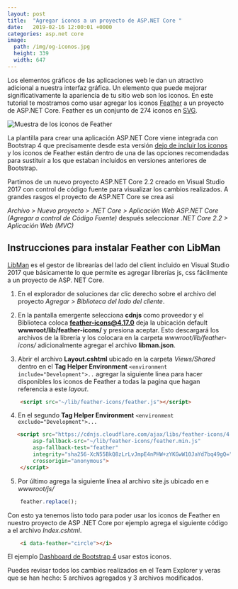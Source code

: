 ```yaml
---
layout: post
title:  "Agregar iconos a un proyecto de ASP.NET Core "
date:   2019-02-16 12:00:01 +0000
categories: asp.net core
image:
  path: /img/og-iconos.jpg
  height: 339
  width: 647
---
```


Los elementos gráficos de las aplicaciones web le dan un atractivo adicional a nuestra interfaz gráfica. Un elemento que puede mejorar significativamente la apariencia de tu sitio web son los iconos. En este tutorial te mostramos como usar agregar los iconos [Feather](https://feathericons.com/) a un proyecto de ASP.NET Core. Feather es un conjunto de 274 iconos en [SVG](https://svgontheweb.com/#svg).

<img data-src="/img/feather-sample.png" class="lazyload"  alt="Muestra de los iconos de Feather">

La plantilla para crear una aplicación ASP.NET Core viene integrada con Bootstrap 4 que  precisamente desde esta versión [dejo de incluir los iconos](https://getbootstrap.com/docs/4.0/extend/icons/) y los iconos de Feather están dentro de una de las opciones recomendadas para sustituir a los que estaban incluidos en versiones anteriores de Bootstrap.

Partimos de un nuevo proyecto ASP.NET Core 2.2 creado en Visual Studio 2017 con control de código fuente para visualizar los cambios realizados. A grandes rasgos el proyecto de ASP.NET Core se crea asi

_Archivo > Nuevo proyecto > .NET Core > Aplicación Web ASP.NET Core (Agregar a control de Código Fuente)_ después seleccionar _.NET Core 2.2  > Aplicación Web (MVC)_

## Instrucciones para instalar Feather con LibMan

[LibMan](https://docs.microsoft.com/es-mx/aspnet/core/client-side/libman/index?view=aspnetcore-2.2) es el gestor de librearías del lado del client incluido en Visual Studio 2017 que básicamente lo que permite es agregar librerías js, css fácilmente a un proyecto de ASP. NET Core.

1. En el explorador de soluciones dar clic derecho sobre el archivo del proyecto _Agregar > Biblioteca del lado del cliente_.
   
2. En la pantalla emergente selecciona **cdnjs** como proveedor y el Biblioteca coloca **feather-icons@4.17.0** deja la ubicación default **wwwroot/lib/feather-icons/** y presiona aceptar.
Esto descargará los archivos de la librería y los colocara en la carpeta _wwwroot/lib/feather-icons/_ adicionalmente agregar el archivo **libman.json**.

3. Abrir el archivo **Layout.cshtml** ubicado en la carpeta _Views/Shared_ dentro en el **Tag Helper Environment**   `<environment include="Development">..`  agregar la siguiente linea para hacer disponibles los iconos de Feather a todas la pagina que hagan referencia a este *layout*.

```html
    <script src="~/lib/feather-icons/feather.js"></script>
```

4. En el segundo **Tag Helper Environment**  `<environment exclude="Development">...`

```html
   <script src="https://cdnjs.cloudflare.com/ajax/libs/feather-icons/4.17.0/feather.min.js"
        asp-fallback-src="~/lib/feather-icons/feather.min.js"
        asp-fallback-test="feather"
        integrity="sha256-XcN55BkQ8zLrLvJmpE4nPHW+zYKGwW10JaYd7bq49gQ="
        crossorigin="anonymous">
    </script>
```

5. Por último agrega la siguiente línea al archivo site.js ubicado en e _wwwroot/js/_

```js
    feather.replace();
```

Con esto ya tenemos listo todo para poder usar los iconos de Feather en nuestro proyecto de ASP .NET Core por ejemplo agrega el siguiente código a el archivo *Index.cshtml*.

```html
    <i data-feather="circle"></i>
```

El ejemplo [Dashboard de Bootstrap 4](https://getbootstrap.com/docs/4.0/examples/dashboard/)  usar estos iconos.

Puedes revisar todos los cambios realizados en el Team Explorer y veras que se han hecho: 5 archivos agregados y 3 archivos modificados.